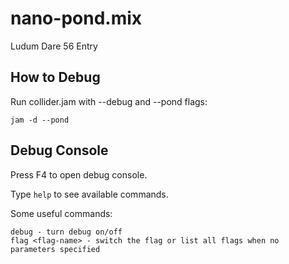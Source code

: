 # nano-pond.mix
Ludum Dare 56 Entry

## How to Debug

Run collider.jam with --debug and --pond flags:

```
jam -d --pond
```

## Debug Console

Press F4 to open debug console.

Type ```help``` to see available commands.

Some useful commands:

```
debug - turn debug on/off
flag <flag-name> - switch the flag or list all flags when no parameters specified
```
